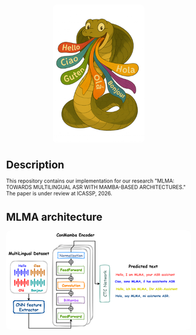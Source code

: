 <p align="center">
  <img src="https://github.com/mnabihali/MLMA/blob/main/assets/362d8d92-5c0d-40e9-88a1-ddead0574a89.png" 
       width="250px" 
       style="border-radius: 10px;" />
</p>

# Description
This repository contains our implementation for our research "MLMA: TOWARDS MULTILINGUAL ASR WITH MAMBA-BASED ARCHITECTURES." The paper is under review at ICASSP, 2026. 

# MLMA architecture
<div style="text-align: center;">
    <img src="https://github.com/mnabihali/MLMA/blob/main/assets/Mamba%20arc.png" style="border-radius: 13px;" />
</div>

